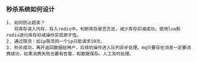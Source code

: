 ### 秒杀系统如何设计
```angular2html
1. 如何防止超卖？
   将库存读入内存，存入redis中，判断库存是否充足，减少库存扣减成功，使用lua和redis进行库存扣减操作实现原子性。
2. 通过限流：如ip限流同一个ip只能请求10次。
3. 秒杀成功，离开返回数据给用户，后续的操作进入队列异步处理。mq只要存在消息一定要消费成功，如果消费失败也要有告警，和数据保存。人工及时处理。
```